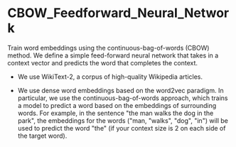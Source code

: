 # CBOW_Feedforward_Neural_Network

Train word embeddings using the continuous-bag-of-words (CBOW) method.
We define a simple feed-forward neural network that takes in a context vector and predicts the word that completes the context. 

- We use WikiText-2, a corpus of high-quality Wikipedia articles.

- We use dense word embeddings based on the word2vec paradigm. In particular, we use the continuous-bag-of-words approach, which trains a model to predict a word based on the embeddings of surrounding words. For example, in the sentence "the man walks the dog in the park", the embeddings for the words ("man, "walks", "dog", "in") will be used to predict the word "the" (if your context size is 2 on each side of the target word).
